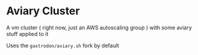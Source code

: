# Aviary Cluster

A vm cluster ( right now, just an AWS autoscaling group ) with some aviary stuff applied to it

Uses the `gastrodon/aviary.sh` fork by default
